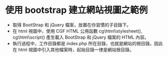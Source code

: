 使用 bootstrap 建立網站視圖之範例
============================

* 取得 BootStrap 和 jQuery 檔案，放置在你習慣的子目錄下。
* 在 html 視圖中，使用 CGF HTML 公用函數 cg\html\stylesheet(), cg\html\script() 產生載入 BootStrap 和 jQuery 檔案的 HTML 內容。
* 執行過程中，工作目錄都是 index.php 所在目錄，也就是網站的根目錄。因此在 html 視圖中引入其他檔案時，起始目錄一律是網站根目錄。 
